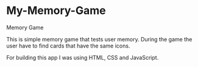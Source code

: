 # My-Memory-Game
Memory Game

This is simple memory game that tests user memory. During the game the user have to find cards that have the same icons.

For building this app I was using HTML, CSS and JavaScript.
